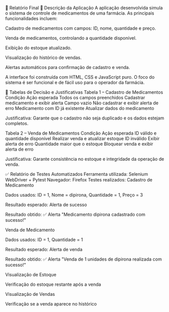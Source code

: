 📄 Relatório Final
📝 Descrição da Aplicação
A aplicação desenvolvida simula o sistema de controle de medicamentos de uma farmácia. As principais funcionalidades incluem:

Cadastro de medicamentos com campos: ID, nome, quantidade e preço.

Venda de medicamentos, controlando a quantidade disponível.

Exibição do estoque atualizado.

Visualização do histórico de vendas.

Alertas automáticos para confirmação de cadastro e venda.

A interface foi construída com HTML, CSS e JavaScript puro. O foco do sistema é ser funcional e de fácil uso para o operador da farmácia.

🧠 Tabelas de Decisão e Justificativas
Tabela 1 – Cadastro de Medicamentos
Condição	Ação esperada
Todos os campos preenchidos	Cadastrar medicamento e exibir alerta
Campo vazio	Não cadastrar e exibir alerta de erro
Medicamento com ID já existente	Atualizar dados do medicamento

Justificativa: Garante que o cadastro não seja duplicado e os dados estejam completos.

Tabela 2 – Venda de Medicamentos
Condição	Ação esperada
ID válido e quantidade disponível	Realizar venda e atualizar estoque
ID inválido	Exibir alerta de erro
Quantidade maior que o estoque	Bloquear venda e exibir alerta de erro

Justificativa: Garante consistência no estoque e integridade da operação de venda.

✅ Relatório de Testes Automatizados
Ferramenta utilizada: Selenium WebDriver + Pytest
Navegador: Firefox
Testes realizados:
Cadastro de Medicamento

Dados usados: ID = 1, Nome = dipirona, Quantidade = 1, Preço = 3

Resultado esperado: Alerta de sucesso

Resultado obtido: ✅ Alerta "Medicamento dipirona cadastrado com sucesso!"

Venda de Medicamento

Dados usados: ID = 1, Quantidade = 1

Resultado esperado: Alerta de venda

Resultado obtido: ✅ Alerta "Venda de 1 unidades de dipirona realizada com sucesso!"

Visualização de Estoque

Verificação do estoque restante após a venda

Visualização de Vendas

Verificação se a venda aparece no histórico
